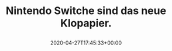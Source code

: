 ---
retweeted: false
source: <a href="http://www.samruston.co.uk" rel="nofollow">Flamingo for Android</a>
entities:
  user_mentions: []
  urls: []
  symbols: []
  media:
  - expanded_url: https://twitter.com/bascht/status/1254829047504343044/photo/1
    indices:
    - '42'
    - '65'
    url: https://t.co/mf7PIO0e9U
    media_url: http://pbs.twimg.com/media/EWoMXgfX0AM6yoa.jpg
    id_str: '1254829044174147587'
    id: '1254829044174147587'
    media_url_https: https://pbs.twimg.com/media/EWoMXgfX0AM6yoa.jpg
    sizes:
      large:
        w: '761'
        h: '2048'
        resize: fit
      medium:
        w: '446'
        h: '1200'
        resize: fit
      small:
        w: '253'
        h: '680'
        resize: fit
      thumb:
        w: '150'
        h: '150'
        resize: crop
    type: photo
    display_url: pic.twitter.com/mf7PIO0e9U
  hashtags: []
display_text_range:
- '0'
- '65'
favorite_count: '4'
id_str: '1254829047504343044'
truncated: false
retweet_count: '0'
id: '1254829047504343044'
possibly_sensitive: false
created_at: Mon Apr 27 17:45:33 +0000 2020
favorited: false
full_text: Nintendo Switche sind das neue Klopapier.
lang: de
extended_entities:
  media:
  - expanded_url: https://twitter.com/bascht/status/1254829047504343044/photo/1
    indices:
    - '42'
    - '65'
    url: https://t.co/mf7PIO0e9U
    media_url: http://pbs.twimg.com/media/EWoMXgfX0AM6yoa.jpg
    id_str: '1254829044174147587'
    id: '1254829044174147587'
    media_url_https: https://pbs.twimg.com/media/EWoMXgfX0AM6yoa.jpg
    sizes:
      large:
        w: '761'
        h: '2048'
        resize: fit
      medium:
        w: '446'
        h: '1200'
        resize: fit
      small:
        w: '253'
        h: '680'
        resize: fit
      thumb:
        w: '150'
        h: '150'
        resize: crop
    type: photo
    display_url: pic.twitter.com/mf7PIO0e9U
tags:
- pesos/twitter
date: '2020-04-27T17:45:33+00:00'
src: https://twitter.com/bascht/status/1254829047504343044
original_url: https://twitter.com/bascht/status/1254829047504343044
type: twitter_tweet
media_url: https://img.bascht.com/twitter/pbs.twimg.com/media/EWoMXgfX0AM6yoa.jpg
text: Nintendo Switche sind das neue Klopapier.
title: 'Nintendo Switche sind das neue Klopapier.

  '

---